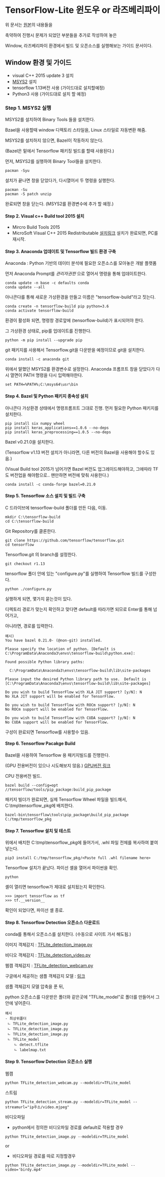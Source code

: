 # TensorFlow-Lite 윈도우 or 라즈베리파이
위 문서는 [원본](https://github.com/EdjeElectronics/TensorFlow-Lite-Object-Detection-on-Android-and-Raspberry-Pi)의 내용들을 

축약하여 진행시 문제가 되었던 부분들을 추가로 작성하여 놓은

Window, 라즈베리파이 환경에서 빌드 및 오픈소스를 실행해보는 가이드 문서이다.



## Window 환경 및 가이드
* visual C++ 2015 update 3 설치
* [MSYS2](https://www.msys2.org/) 설치
* tensorflow 1.13버전 사용 (가이드대로 설치할예정)
* Python3 사용 (가이드대로 설치 할 예정)
### Step 1. MSYS2 실행
MSYS2를 설치하여 Binary Tools 들을 설치한다.

Bzael을 사용할때 window 디렉토리 스타일을, Linux 스타일로 자동변환 해줌.

MSYS2를 설치하지 않으면, Bazel이 작동하지 않는다.

(Bazel은 밑에서 Tensorflow 패키징 빌드를 할때 사용된다.)

먼저, MSYS2를 실행하여 Binary Tool들을 설치한다.
```
pacman -Syu
```
설치가 끝나면 창을 닫았다가, 다시열어서 두 명령을 실행한다.
```
pacman -Su
pacman -S patch unzip
```
완료되면 창을 닫는다. (MSYS2를 환경변수에 추가 할 예정.)

#### Step 2. Visual c++ Build tool 2015 설치
* Mircro Build Tools 2015 
* MicroSoft Visual C++ 2015 Redistributable 
[설치링크](https://my.visualstudio.com/Downloads?q=visual%20studio%202015&wt.mc_id=o~msft~vscom~older-downloads)
설치가 완료되면, PC를 재시작.


#### Step 3. Anaconda 업데이트 및 Tensorflow 빌드 환경 구축
Anaconda : Python 기반의 데이터 분석에 필요한 오픈소스를 모아놓은 개발 플랫폼

먼저 Anaconda Prompt를 *관리자권한* 으로 열어서 명령을 통해 업데이트한다.
```
conda update -n base -c defaults conda
conda update --all
```
아나콘다를 통해 새로운 가상환경을 만들고 이름은 "tensorflow-build"라고 짓는다.
```
conda create -n tensorflow-build pip python=3.6
conda activate tensorflow-build
```
환경이 활성화 되면, 명령창 경로앞에 (tensorflow-build)가 표시되어야 한다.

그 가상환경 상태로, pip를 업데이트를 진행한다.
```
python -m pip install --upgrade pip
```
git 패키지를 사용해서 Tensorflow.git을 다운받을 예정이므로 git을 설치한다.
```
conda install -c anaconda git
```
위에서 말했던 MSYS2를 환경변수로 설정한다.
 Anaconda 프롬프트 창을 닫았다가 다시 열면이 PATH 명령을 다시 입력해야한다.
```
set PATH=%PATH%;C:\msys64\usr\bin
```

#### Step 4. Bazel 및 Python 패키지 종속성 설치
아나콘다 가상환경 상태에서 명령프롬프트 그대로 진행.
먼저 필요한 Python 패키지를 설치한다.
```
pip install six numpy wheel
pip install keras_applications==1.0.6 --no-deps
pip install keras_preprocessing==1.0.5 --no-deps
```

Bazel v0.21.0을 설치한다.

(Tensorflow v1.13 버전 설치가 아니라면, 다른 버전의 Bazel을 사용해야 할수도 있음.)

(Visual Build tool 2015가 넘어가면 Bazel 버전도 업그레이드해야하고, 그에따라 TF도 버전업을 해야함으로.. 왠만하면 버전에 맞춰 사용한다.)
```
conda install -c conda-forge bazel=0.21.0
```

#### Step 5. Tensorflow 소스 설치 및 빌드 구축
C 드라이브에 tensorflow-build 폴더를 만든 다음, 이동.
```
mkdir C:\tensorflow-build
cd C:\tensorflow-build
```

Git Repository를 클론한다.
```
git clone https://github.com/tensorflow/tensorflow.git 
cd tensorflow 
```

Tensorflow.git 의 branch를 설정한다.
```
git checkout r1.13
```

tensorflow 폴더 안에 있는 "configure.py"를 실행하여 Tensorflow 빌드를 구성한다.
```
python ./configure.py
```
실행하게 되면, 몇가지 묻는것이 있다.

디렉토리 경로가 맞는지 확인하고 맞다면 default를 따라가면 되므로 Enter를 통해 넘어가고,

아니라면, 경로를 입력한다.
```
예시)
You have bazel 0.21.0- (@non-git) installed. 

Please specify the location of python. [Default is C:\ProgramData\Anaconda3\envs\tensorflow-build\python.exe]: 
  
Found possible Python library paths: 

  C:\ProgramData\Anaconda3\envs\tensorflow-build\lib\site-packages 

Please input the desired Python library path to use.  Default is [C:\ProgramData\Anaconda3\envs\tensorflow-build\lib\site-packages] 

Do you wish to build TensorFlow with XLA JIT support? [y/N]: N 
No XLA JIT support will be enabled for TensorFlow. 

Do you wish to build TensorFlow with ROCm support? [y/N]: N 
No ROCm support will be enabled for TensorFlow. 
  
Do you wish to build TensorFlow with CUDA support? [y/N]: N 
No CUDA support will be enabled for TensorFlow. 
```
구성이 완료되면 Tensorflow를 사용할수 있음.


#### Step 6. Tensorflow Pacakge Build
Bazel을 사용하여 Tensorflow 용 패키지빌드를 진행한다.

(GPU 전용버전이 있으나 시도해보지 않음.) [GPU버전 링크](https://github.com/EdjeElectronics/TensorFlow-Lite-Object-Detection-on-Android-and-Raspberry-Pi)

CPU 전용버전 빌드.
```
bazel build --config=opt //tensorflow/tools/pip_package:build_pip_package 
```

패키지 빌더가 완료되면, 실제 Tensorflow Wheel 파일을 빌드해서, C:\tmp\tensorflow_pkg에 배치한다.
```
bazel-bin\tensorflow\tools\pip_package\build_pip_package C:/tmp/tensorflow_pkg 
```


#### Step 7. Tensorflow 설치 및 테스트
위에서 배치한 C:\tmp\tensorflow_pkg에 들어가서, .whl 파일 전체를 복사하여 붙여넣는다.
```
pip3 install C:/tmp/tensorflow_pkg/<Paste full .whl filename here>
```

Tensorflow 설치가 끝났다. 파이선 셸을 열어서 파이썬을 확인.
```
python
```

셸이 열리면 tensorflow가 제대로 설치됬는지 확인한다.
```
>>> import tensorflow as tf
>>> tf.__version__
```
확인이 되었다면, 파이선 셸 종료.


#### Step 8. Tensorflow Detection 오픈소스 다운로드
conda를 통해서 오픈소스를 설치한다. (수동으로 사이트 가서 해도됨.)

이미지 객체감지 : [TFLite_detection_image.py](https://raw.githubusercontent.com/EdjeElectronics/TensorFlow-Lite-Object-Detection-on-Android-and-Raspberry-Pi/master/TFLite_detection_image.py)

비디오 객체감지 : [TFLite_detection_video.py](https://raw.githubusercontent.com/EdjeElectronics/TensorFlow-Lite-Object-Detection-on-Android-and-Raspberry-Pi/master/TFLite_detection_video.py)

웹캠 객체감지 : [TFLite_detection_webcam.py](https://raw.githubusercontent.com/EdjeElectronics/TensorFlow-Lite-Object-Detection-on-Android-and-Raspberry-Pi/master/TFLite_detection_webcam.py)

구글에서 제공하는 샘플 객체감지 모델 : [링크](https://storage.googleapis.com/download.tensorflow.org/models/tflite/coco_ssd_mobilenet_v1_1.0_quant_2018_06_29.zip)


샘플 객체감지 모델 압축을 푼 뒤, 

python 오픈소스를 다운받은 폴더와 같은곳에 "TFLite_model"로 폴더를 만들어서 그 안에 넣어준다.
``` 
예시
- 최상위폴더
 ㄴ TFLite_detection_image.py
 ㄴ TFLite_detection_image.py
 ㄴ TFLite_detection_image.py
 ㄴ TFLite_model
	ㄴ detect.tflite
	ㄴ labelmap.txt
```

#### Step 9. Tensorflow Detection 오픈소스 실행
웹캠
```
python TFLite_detection_webcam.py --modeldir=TFLite_model 
```

스트림
```
python TFLite_detection_stream.py --modeldir=TFLite_model --streamurl="ip주소/video.mjpeg" 
```

비디오파일
* python에서 정의한 비디오파일 경로를 default로 적용할 경우
```
python TFLite_detection_image.py --modeldir=TFLite_model 
```
or
* 비디오파일 경로를 따로 지정할경우
```
python TFLite_detection_image.py --modeldir=TFLite_model --video='birdy.mp4'
```